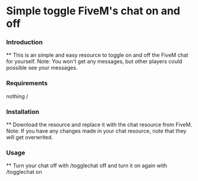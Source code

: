 # Simple toggle FiveM's chat on and off

### Introduction
** This is an simple and easy resource to toggle on and off the FiveM chat for yourself. Note: You won't get any messages, but other players could possible see your messages.

### Requirements
nothing /

### Installation
** Download the resource and replace it with the chat resource from FiveM. Note: If you have any changes made in your chat resource, note that they will get overwrited.

### Usage
** Turn your chat off with /togglechat off and turn it on again with /togglechat on
